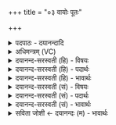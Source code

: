 +++
title = "०३ वायोः पूतः"

+++
<details><summary>पदपाठः - दयानन्दादि</summary>

वा॒योः। पू॒तः। प॒वित्रे॑ण। प्र॒त्यङ्। सोमः॑। अतिद्रु॑त॒ इत्यति॑ऽद्रुतः। इन्द्र॑स्य। युज्यः॑। सखा॑। वा॒योः। पू॒तः। प॒वित्रेण॑। प्राङ्। सोमः॑। अति॑द्रुत॒ इत्यति॑ऽद्रुतः। इन्द्र॑स्य। युज्यः॑। सखा॑। ३।
</details>

<details><summary>अधिमन्त्रम् (VC)</summary>

- सोमो देवता
- आभूतिर्ऋषिः
- भुरिक् त्रिष्टुप्
- धैवतः
</details>

<details><summary>दयानन्द-सरस्वती (हि) - विषयः</summary>

फिर भी उसी विषय को अगले मन्त्र में कहा है ॥
</details>

<details><summary>दयानन्द-सरस्वती (हि) - पदार्थः</summary>

पदार्थान्वयभाषाः -  हे मनुष्य लोगो ! जो (सोमः) सोमलतादि ओषधियों का गुण (प्राङ्) जो प्रकृष्टता से (अतिद्रुतः) शीघ्रगामी (वायोः) वायु से (पवित्रेण) शुद्ध करनेवाले कर्म से (पूतः) पवित्र (इन्द्रस्य) इन्द्रियों के अधिष्ठाता जीव का (युज्यः) योग्य (सखा) मित्र के समान रहता है और जो (सोमः) सिद्ध किया हुआ ओषधियों का रस (प्रत्यङ्) प्रत्यक्ष शरीरों से युक्त होके (अतिद्रुतः) अत्यन्त वेगवाला (वायोः) वायु से (पवित्रेण) पवित्रता कर के (पूतः) शुद्ध और (इन्द्रस्य) परमैश्वर्ययुक्त राजा का (युज्यः) अतियोग्य (सखा) मित्र के समान है, उसका तुम निरन्तर सेवन किया करो ॥३ ॥
</details>

<details><summary>दयानन्द-सरस्वती (हि) - भावार्थः</summary>

भावार्थभाषाः -  जो ओषधि शुद्ध स्थल, जल और वायु में उत्पन्न होती और पूर्व और पश्चात् होनेवाले रोगों का शीघ्र निवारण करती है, उनका मनुष्य लोग मित्र के समान सदा सेवन करें ॥३ ॥
</details>

<details><summary>दयानन्द-सरस्वती (सं) - विषयः</summary>

पुनस्तमेव विषयमाह ॥
</details>

<details><summary>दयानन्द-सरस्वती (सं) - पदार्थः</summary>

पदार्थान्वयभाषाः -  हे मनुष्याः ! यः सोमः प्राङतिद्रुतो वायोः पवित्रेण पूत इन्द्रस्य युज्यः सखेवास्ति, यश्च सोमः प्रत्यङ्ङतिद्रुतो वायोः पवित्रेण पूत इन्द्रस्य युज्यः सखेवास्ति, तं यूयं सततं सेवध्वम् ॥३ ॥
</details>

<details><summary>दयानन्द-सरस्वती (सं) - भावार्थः</summary>

भावार्थभाषाः -  या ओषधयः शुद्धे स्थले जले वायौ चोत्पद्यन्ते, पूर्वापरान् रोगान् शीघ्रं निस्सारयन्ति च, ता मनुष्यैर्मित्रवत् सदा सेवनीयाः ॥३ ॥
</details>

<details><summary>सविता जोशी ← दयानन्दः (म) - भावार्थः</summary>

भावार्थभाषाः -  जे औषध शुद्ध स्थळ, जल व वायूमध्ये उत्पन्न होते त्यामुळे ते जुन्या किंवा नव्या रोगांचे ताबडतोब निवारण करते. त्या औषधांचा (सोमवल्ली वगैरे) मित्राप्रमाणे माणसांनी स्वीकार केला पाहिजे.
</details>